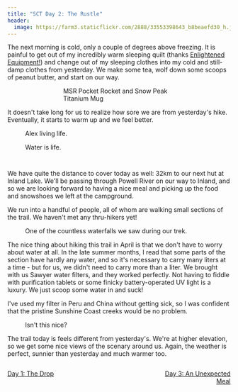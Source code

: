 ```yaml
---
title: "SCT Day 2: The Rustle"
header:
  image: https://farm3.staticflickr.com/2888/33553398643_b8beaefd30_h.jpg
---
```


The next morning is cold, only a couple of degrees above freezing. It is painful to get out of my incredibly warm sleeping quilt (thanks <a href="http://www.enlightenedequipment.com/">Enlightened Equipment!</a>) and change out of my sleeping clothes into my cold and still-damp clothes from yesterday. We make some tea, wolf down some scoops of peanut butter, and start on our way. 

<figure style="width: 50%; margin: auto;">
  <img data-original="https://farm3.staticflickr.com/2893/33521806964_e7513138ba_h.jpg" data-action="zoom" class="inline-image"/>
  <figcaption>MSR Pocket Rocket and Snow Peak Titanium Mug <i class="fa fa-heart-o" aria-hidden="true"></i></figcaption>
</figure>

It doesn't take long for us to realize how sore we are from yesterday's hike. Eventually, it starts to warm up and we feel better.

<figure>
  <img data-original="https://farm3.staticflickr.com/2810/33979319590_356be6646e_h.jpg" data-action="zoom" class="inline-image"/>
  <figcaption>Alex living life.</figcaption>
</figure>
<figure>
  <img data-original="https://farm5.staticflickr.com/4167/34363711875_a641eea485_h.jpg" data-action="zoom" class="inline-image"/>
  <figcaption>Water is life.</figcaption>
</figure>
<figure>
  <img data-original="https://farm3.staticflickr.com/2832/34363711115_3e09e302e8_h.jpg" data-action="zoom" class="inline-image"/>
</figure>
<figure>
  <img data-original="https://farm5.staticflickr.com/4194/34363710585_9ccd282074_h.jpg" data-action="zoom" class="inline-image"/>
</figure>

We have quite the distance to cover today as well: 32km to our next hut at Inland Lake. We'll be passing through Powell River on our way to Inland, and so we are looking forward to having a nice meal and picking up the food and snowshoes we left at the campground. 

We run into a handful of people, all of whom are walking small sections of the trail. We haven't met any thru-hikers yet!

<figure>
  <img data-original="https://farm3.staticflickr.com/2838/34363710235_643cbc6877_h.jpg" data-action="zoom" class="inline-image"/>
  <figcaption>One of the countless waterfalls we saw during our trek.</figcaption>
</figure>

The nice thing about hiking this trail in April is that we don't have to worry about water at all. In the late summer months, I read that some parts of the section have hardly any water, and so it's necessary to carry many liters at a time - but for us, we didn't need to carry more than a liter. We brought with us Sawyer water filters, and they worked perfectly. Not having to fiddle with purification tablets or some finicky battery-operated UV light is a luxury. We just scoop some water in and suck!

I've used my filter in Peru and China without getting sick, so I was confident that the pristine Sunshine Coast creeks would be no problem. 

<figure>
  <img data-original="https://farm3.staticflickr.com/2893/33979314930_fc7284e68d_h.jpg" data-action="zoom" class="inline-image"/>
  <figcaption>Isn't this nice?</figcaption>
</figure>

The trail today is feels different from yesterday's. We're at higher elevation, so we get some nice views of the scenary around us. Again, the weather is perfect, sunnier than yesterday and much warmer too. 



<div> 
  <div style="float: left; margin: 0; max-width:35%"><p style="text-align: right;"><a href="https://bestcoasttrail.github.io/Day-1-The-Drop/"><i class="fa fa-long-arrow-left" aria-hidden="true"></i> Day 1: The Drop</a></p></div>
  <div style="float: right; max-width:35%"><p style="text-align: right;"><a href="">Day 3: An Unexpected Meal <i class="fa fa-long-arrow-right" aria-hidden="true"></i></a></p></div>
</div>